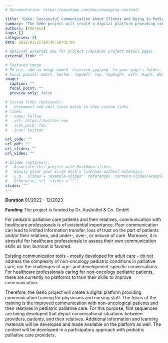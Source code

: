 ```yaml
---
# Documentation: https://wowchemy.com/docs/managing-content/

title: "GeKo: Successful Communication About Illness and Dying in Pediatric Palliative Care"
summary: "The GeKo project will create a digital platform providing communication training for physicians and nursing staff. The focus of the training is the improved communication with non-oncological patients and their relatives in pediatric palliative care."
authors: [theresa]
tags: []
categories: []
date: 2022-01-25T10:45:18+01:00

# Optional external URL for project (replaces project detail page).
external_link: ""

# Featured image
# To use, add an image named `featured.jpg/png` to your page's folder.
# Focal points: Smart, Center, TopLeft, Top, TopRight, Left, Right, BottomLeft, Bottom, BottomRight.
image:
  caption: ""
  focal_point: ""
  preview_only: false

# Custom links (optional).
#   Uncomment and edit lines below to show custom links.
# links:
# - name: Follow
#   url: https://twitter.com
#   icon_pack: fab
#   icon: twitter

url_code: ""
url_pdf: ""
url_slides: ""
url_video: ""

# Slides (optional).
#   Associate this project with Markdown slides.
#   Simply enter your slide deck's filename without extension.
#   E.g. `slides = "example-slides"` references `content/slides/example-slides.md`.
#   Otherwise, set `slides = ""`.
slides: ""
---
```


**Duration** 01/2022 - 12/2023

**Funding** The project is funded by Dr. Ausbüttel & Co. GmbH

For pediatric palliative care patients and their relatives, communication with healthcare professionals is of existential importance. Poor communication can lead to limited information transfer, loss of trust on the part of patients and/or their relatives, and under-, over-, or misuse of care. Moreover, it is stressful for healthcare professionals to assess their own communication skills as low; burnout is favored. 

Existing communication tools - mostly developed for adult care - do not address the complexity of non-oncology pediatric conditions in palliative care, nor the challenges of age- and development-specific conversations. For healthcare professionals caring for non-oncology pediatric patients, there are currently no platforms to train their skills to improve communication. 

Therefore, the GeKo project will create a digital platform providing communication training for physicians and nursing staff. The focus of the training is the improved communication with non-oncological patients and their relatives in pediatric palliative care. For this purpose, film sequences are being developed that depict conversational situations between providers, patients, and their relatives. Additional information and learning materials will be developed and made available on the platform as well. The content will be developed in a participatory approach with pediatric palliative care providers. 

